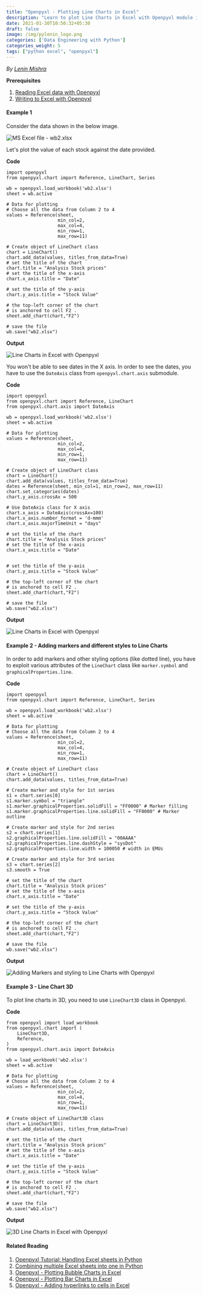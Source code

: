 ```yaml
---
title: "Openpyxl - Plotting Line Charts in Excel"
description: "Learn to plot Line Charts in Excel with Openpyxl module in Python 3."
date: 2021-01-30T10:50:32+05:30
draft: false
image: /img/pylenin_logo.png
categories: ['Data Engineering with Python']
categories_weight: 5
tags: ["python excel", "openpyxl"]
---
```

<div class="sharethis-inline-follow-buttons"></div>

*By [Lenin Mishra](https://www.pylenin.com/authors/#lenin-mishra)*

**Prerequisites**

1. [Reading Excel data with Openpyxl](https://www.pylenin.com/blogs/excel-with-python/#reading-data-from-excel-using-openpyxl)
2. [Writing to Excel with Openpyxl](https://www.pylenin.com/blogs/excel-with-python/#writing-data-to-cells-in-excel-with-openpyxl)

#### Example 1

Consider the data shown in the below image.

![MS Excel file - wb2.xlsx](/img/excel-with-python/line-chart-1.png)

Let's plot the value of each stock against the date provided.

**Code**

```python3
import openpyxl
from openpyxl.chart import Reference, LineChart, Series

wb = openpyxl.load_workbook('wb2.xlsx')
sheet = wb.active

# Data for plotting
# Choose all the data from Column 2 to 4
values = Reference(sheet,
                   min_col=2,
                   max_col=4,
                   min_row=1,
                   max_row=11)

# Create object of LineChart class
chart = LineChart()
chart.add_data(values, titles_from_data=True)
# set the title of the chart
chart.title = "Analysis Stock prices"
# set the title of the x-axis
chart.x_axis.title = "Date"

# set the title of the y-axis
chart.y_axis.title = "Stock Value"

# the top-left corner of the chart
# is anchored to cell F2 .
sheet.add_chart(chart,"F2")

# save the file 
wb.save("wb2.xlsx")
```

**Output**

![Line Charts in Excel with Openpyxl](/img/excel-with-python/line-chart-2.png)

<script async src="https://pagead2.googlesyndication.com/pagead/js/adsbygoogle.js"></script>
<!-- Horizontal display ad Pylenin -->
<ins class="adsbygoogle"
     style="display:block"
     data-ad-client="ca-pub-6088392832221933"
     data-ad-slot="8875064651"
     data-ad-format="auto"
     data-full-width-responsive="true"></ins>
<script>
     (adsbygoogle = window.adsbygoogle || []).push({});
</script>

You won't be able to see dates in the X axis. 
In order to see the dates, you have to use the `DateAxis` class 
from `openpyxl.chart.axis` submodule.

**Code**

```python3
import openpyxl
from openpyxl.chart import Reference, LineChart
from openpyxl.chart.axis import DateAxis

wb = openpyxl.load_workbook('wb2.xlsx')
sheet = wb.active

# Data for plotting
values = Reference(sheet,
                   min_col=2,
                   max_col=4,
                   min_row=1,
                   max_row=11)

# Create object of LineChart class
chart = LineChart()
chart.add_data(values, titles_from_data=True)
dates = Reference(sheet, min_col=1, min_row=2, max_row=11)
chart.set_categories(dates)
chart.y_axis.crossAx = 500

# Use DateAxis class for X axis 
chart.x_axis = DateAxis(crossAx=100)
chart.x_axis.number_format = 'd-mmm'
chart.x_axis.majorTimeUnit = "days"

# set the title of the chart
chart.title = "Analysis Stock prices"
# set the title of the x-axis
chart.x_axis.title = "Date"


# set the title of the y-axis
chart.y_axis.title = "Stock Value"

# the top-left corner of the chart
# is anchored to cell F2 .
sheet.add_chart(chart,"F2")

# save the file 
wb.save("wb2.xlsx")
```

**Output**

![Line Charts in Excel with Openpyxl](/img/excel-with-python/line-chart-3.png)

<script async src="https://pagead2.googlesyndication.com/pagead/js/adsbygoogle.js"></script>
<!-- Horizontal display ad Pylenin -->
<ins class="adsbygoogle"
     style="display:block"
     data-ad-client="ca-pub-6088392832221933"
     data-ad-slot="8875064651"
     data-ad-format="auto"
     data-full-width-responsive="true"></ins>
<script>
     (adsbygoogle = window.adsbygoogle || []).push({});
</script>

#### Example 2 - Adding markers and different styles to Line Charts

In order to add markers and other styling options (like dotted line), 
you have to exploit various attributes of the `LineChart` class
 like `marker.symbol` and `graphicalProperties.line`.

**Code**

```python3
import openpyxl
from openpyxl.chart import Reference, LineChart, Series

wb = openpyxl.load_workbook('wb2.xlsx')
sheet = wb.active

# Data for plotting
# Choose all the data from Column 2 to 4
values = Reference(sheet,
                   min_col=2,
                   max_col=4,
                   min_row=1,
                   max_row=11)

# Create object of LineChart class
chart = LineChart()
chart.add_data(values, titles_from_data=True)

# Create marker and style for 1st series
s1 = chart.series[0]
s1.marker.symbol = "triangle"
s1.marker.graphicalProperties.solidFill = "FF0000" # Marker filling
s1.marker.graphicalProperties.line.solidFill = "FF0000" # Marker outline

# Create marker and style for 2nd series
s2 = chart.series[1]
s2.graphicalProperties.line.solidFill = "00AAAA"
s2.graphicalProperties.line.dashStyle = "sysDot"
s2.graphicalProperties.line.width = 100050 # width in EMUs

# Create marker and style for 3rd series
s3 = chart.series[2]
s3.smooth = True

# set the title of the chart
chart.title = "Analysis Stock prices"
# set the title of the x-axis
chart.x_axis.title = "Date"

# set the title of the y-axis
chart.y_axis.title = "Stock Value"

# the top-left corner of the chart
# is anchored to cell F2 .
sheet.add_chart(chart,"F2")

# save the file 
wb.save("wb2.xlsx")
```

**Output**

![Adding Markers and styling to Line Charts with Openpyxl](/img/excel-with-python/line-chart-4.png)

<script async src="https://pagead2.googlesyndication.com/pagead/js/adsbygoogle.js"></script>
<!-- Horizontal display ad Pylenin -->
<ins class="adsbygoogle"
     style="display:block"
     data-ad-client="ca-pub-6088392832221933"
     data-ad-slot="8875064651"
     data-ad-format="auto"
     data-full-width-responsive="true"></ins>
<script>
     (adsbygoogle = window.adsbygoogle || []).push({});
</script>

#### Example 3 - Line Chart 3D

To plot line charts in 3D, you need to use `LineChart3D` class in Openpyxl.

**Code**

```python3
from openpyxl import load_workbook
from openpyxl.chart import (
    LineChart3D,
    Reference,
)
from openpyxl.chart.axis import DateAxis

wb = load_workbook('wb2.xlsx')
sheet = wb.active

# Data for plotting
# Choose all the data from Column 2 to 4
values = Reference(sheet,
                   min_col=2,
                   max_col=4,
                   min_row=1,
                   max_row=11)

# Create object of LineChart3D class
chart = LineChart3D()
chart.add_data(values, titles_from_data=True)

# set the title of the chart
chart.title = "Analysis Stock prices"
# set the title of the x-axis
chart.x_axis.title = "Date"

# set the title of the y-axis
chart.y_axis.title = "Stock Value"

# the top-left corner of the chart
# is anchored to cell F2 .
sheet.add_chart(chart,"F2")

# save the file 
wb.save("wb2.xlsx")
```

<script async src="https://pagead2.googlesyndication.com/pagead/js/adsbygoogle.js"></script>
<!-- Horizontal display ad Pylenin -->
<ins class="adsbygoogle"
     style="display:block"
     data-ad-client="ca-pub-6088392832221933"
     data-ad-slot="8875064651"
     data-ad-format="auto"
     data-full-width-responsive="true"></ins>
<script>
     (adsbygoogle = window.adsbygoogle || []).push({});
</script>

**Output**

![3D Line Charts in Excel with Openpyxl](/img/excel-with-python/line-chart-5.png)

#### Related Reading

1. [Openpyxl Tutorial: Handling Excel sheets in Python](https://www.pylenin.com/blogs/excel-with-python/)
2. [Combining multiple Excel sheets into one in Python](https://www.pylenin.com/blogs/combining-workbooks-to-sheets/)
3. [Openpyxl - Plotting Bubble Charts in Excel](https://www.pylenin.com/blogs/bubble-charts-openpyxl/)
4. [Openpyxl - Plotting Bar Charts in Excel](https://www.pylenin.com/blogs/bar-charts-openpyxl/)
5. [Openpyxl - Adding hyperlinks to cells in Excel](https://www.pylenin.com/blogs/adding-hyperlink-openpyxl/)